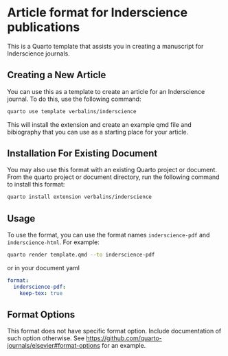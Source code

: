 # Article format for Inderscience publications

This is a Quarto template that assists you in creating a manuscript for Inderscience journals.

## Creating a New Article

You can use this as a template to create an article for an Inderscience journal. To do this, use the following command:

```bash
quarto use template verbalins/inderscience
```

This will install the extension and create an example qmd file and bibiography that you can use as a starting place for your article.

## Installation For Existing Document

You may also use this format with an existing Quarto project or document. From the quarto project or document directory, run the following command to install this format:

```bash
quarto install extension verbalins/inderscience
```

## Usage

To use the format, you can use the format names `inderscience-pdf` and `inderscience-html`. For example:

```bash
quarto render template.qmd --to inderscience-pdf
```

or in your document yaml

```yaml
format:
  inderscience-pdf:
    keep-tex: true    
```

## Format Options

This format does not have specific format option. Include documentation of such option otherwise. See <https://github.com/quarto-journals/elsevier#format-options> for an example.
